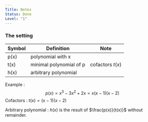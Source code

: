 ```yaml
---
Title: Notes
Status: Done
Level: "1"
---
```

### The setting

| Symbol | Definition              | Note |
| ------ | ----------------------- | ---- |
| p(x)   | polynomial with x       |      |
| t(x)   | minimal polynomial of p |cofactors $t(x)$       |
| h(x)   | arbitrary polynomial    |      |

Example :  $$p(x) = x^{3}-3x^{2}+2x = x(x-1)(x-2)$$
Cofactors :                   $t(x) =(x-1)(x-2)$

Arbitrary polynomial : $h(x)$ is the result of  $\frac{p(x)}{t(x)}$ without remainder.
